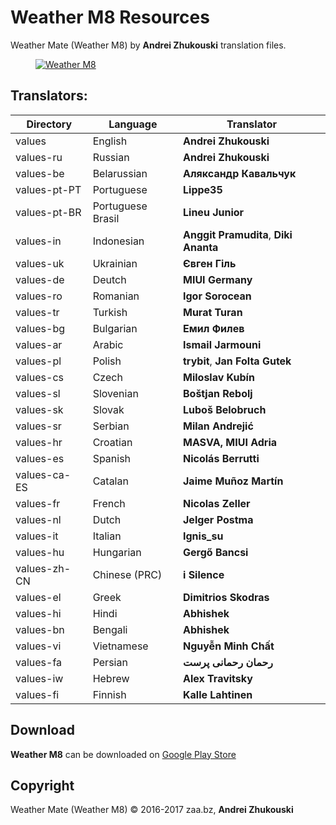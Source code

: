 # Weather M8 Resources
Weather Mate (Weather M8) by **Andrei Zhukouski** translation files.

<dl><dd><a href="https://play.google.com/store/apps/details?id=pro.burgerz.miweather8" target="_blank"><img src="http://i.imgur.com/bhoWULv.png" alt="Weather M8"></a></dd></dl>

## Translators:
|Directory|Language|Translator|
|----|----|----|
|values|English|**Andrei Zhukouski**|
|values-ru|Russian|**Andrei Zhukouski**|
|values-be|Belarussian|**Аляксандр Кавальчук**|
|values-pt-PT|Portuguese|**Lippe35** |
|values-pt-BR|Portuguese Brasil|**Lineu Junior** |
|values-in|Indonesian|**Anggit Pramudita**, **Diki Ananta** |
|values-uk|Ukrainian|**Євген Гіль** |
|values-de|Deutch|**MIUI Germany** |
|values-ro|Romanian|**Igor Sorocean** |
|values-tr|Turkish|**Murat Turan**|
|values-bg|Bulgarian|**Емил Филев**|
|values-ar|Arabic|**Ismail Jarmouni**|
|values-pl|Polish|**trybit**, **Jan Folta Gutek**|
|values-cs|Czech|**Miloslav Kubín**|
|values-sl|Slovenian|**Boštjan Rebolj**|
|values-sk|Slovak|**Luboš Belobruch**|
|values-sr|Serbian|**Milan Andrejić**|
|values-hr|Croatian|**MASVA, MIUI Adria**|
|values-es|Spanish|**Nicolás Berrutti**|
|values-ca-ES|Catalan|**Jaime Muñoz Martín**|
|values-fr|French|**Nicolas Zeller**|
|values-nl|Dutch|**Jelger Postma**|
|values-it|Italian|**Ignis_su**|
|values-hu|Hungarian|**Gergő Bancsi**|
|values-zh-CN|Chinese (PRC)|**i Silence**|
|values-el|Greek|**Dimitrios Skodras**|
|values-hi|Hindi|**Abhishek**|
|values-bn|Bengali|**Abhishek**|
|values-vi|Vietnamese|**Nguyễn Minh Chất**|
|values-fa|Persian|**رحمان رحمانی پرست**|
|values-iw|Hebrew|**Alex Travitsky**|
|values-fi|Finnish|**Kalle Lahtinen**|

## Download
**Weather M8** can be downloaded on [Google Play Store](https://play.google.com/store/apps/details?id=pro.burgerz.miweather8)

## Copyright
Weather Mate (Weather M8) © 2016-2017 zaa.bz, **Andrei Zhukouski**
